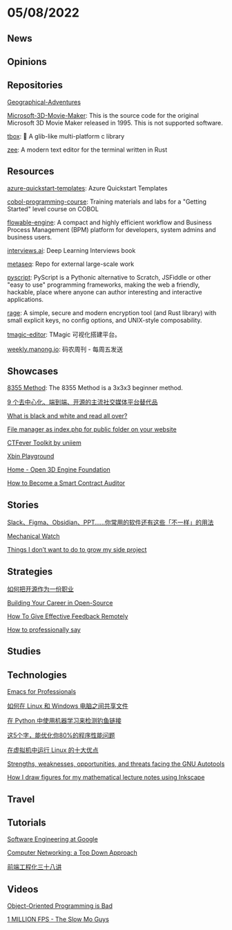# 05/08/2022

## News

## Opinions

## Repositories
[Geographical-Adventures](https://github.com/SebLague/Geographical-Adventures)

[Microsoft-3D-Movie-Maker](https://github.com/microsoft/Microsoft-3D-Movie-Maker): This is the source code for the original Microsoft 3D Movie Maker released in 1995. This is not supported software.

[tbox](https://github.com/tboox/tbox): 🎁 A glib-like multi-platform c library

[zee](https://github.com/zee-editor/zee): A modern text editor for the terminal written in Rust

## Resources
[azure-quickstart-templates](https://github.com/Azure/azure-quickstart-templates): Azure Quickstart Templates

[cobol-programming-course](https://github.com/openmainframeproject/cobol-programming-course): Training materials and labs for a "Getting Started" level course on COBOL

[flowable-engine](https://github.com/flowable/flowable-engine): A compact and highly efficient workflow and Business Process Management (BPM) platform for developers, system admins and business users.

[interviews.ai](https://github.com/BoltzmannEntropy/interviews.ai): Deep Learning Interviews book

[metaseq](https://github.com/facebookresearch/metaseq): Repo for external large-scale work

[pyscript](https://github.com/pyscript/pyscript): PyScript is a Pythonic alternative to Scratch, JSFiddle or other "easy to use" programming frameworks, making the web a friendly, hackable, place where anyone can author interesting and interactive applications.

[rage](https://github.com/str4d/rage): A simple, secure and modern encryption tool (and Rust library) with small explicit keys, no config options, and UNIX-style composability.

[tmagic-editor](https://github.com/Tencent/tmagic-editor): TMagic 可视化搭建平台。

[weekly.manong.io](https://github.com/toutiaoio/weekly.manong.io): 码农周刊 - 每周五发送

## Showcases
[8355 Method](https://www.speedsolving.com/wiki/index.php/8355_Method): The 8355 Method is a 3x3x3 beginner method.

[9 个去中心化、端到端、开源的主流社交媒体平台替代品](https://linux.cn/article-14529-1.html)

[What is black and white and read all over?](https://developers.googleblog.com/2022/04/what-is-black-and-white-and-read-all.html)

[File manager as index.php for public folder on your website](https://index.php.flmngr.com/)

[CTFever Toolkit by uniiem](https://ctfever.uniiem.com/en)

[Xbin Playground](https://xbin.io/)

[Home - Open 3D Engine Foundation](https://o3d.foundation/)

[How to Become a Smart Contract Auditor](https://jacksonkelley.gumroad.com/l/how-to-become-a-smart-contract-auditor)

## Stories
[Slack、Figma、Obsidian、PPT……你常用的软件还有这些「不一样」的用法](https://sspai.com/post/68633)

[Mechanical Watch](https://ciechanow.ski/mechanical-watch/)

[Things I don’t want to do to grow my side project](https://wagslane.dev/posts/things-i-dont-want-to-do-to-grow-business/)

## Strategies
[如何把开源作为一份职业](https://linux.cn/article-14521-1.html)

[Building Your Career in Open-Source](https://navendu.me/posts/building-your-career-in-open-source/)

[How To Give Effective Feedback Remotely](https://www.smashingmagazine.com/2022/05/give-effective-feedback-remotely/)

[How to professionally say](https://howtoprofessionallysay.akashrajpurohit.com/)

## Studies

## Technologies
[Emacs for Professionals](http://tilde.town/~ramin_hal9001/emacs-for-professionals/index.html)

[如何在 Linux 和 Windows 电脑之间共享文件](https://linux.cn/article-14537-1.html)

[在 Python 中使用机器学习来检测钓鱼链接](https://linux.cn/article-14535-1.html)

[这5个字，能优化你80%的程序性能问题](https://mp.weixin.qq.com/s/nkZM82jIGtc0qMVgm4769Q)

[在虚拟机中运行 Linux 的十大优点](https://linux.cn/article-14541-1.html)

[Strengths, weaknesses, opportunities, and threats facing the GNU Autotools](https://www.owlfolio.org/development/autoconf-swot/)

[How I draw figures for my mathematical lecture notes using Inkscape](https://castel.dev/post/lecture-notes-2/)

## Travel

## Tutorials
[Software Engineering at Google](https://abseil.io/resources/swe_at_google.2.pdf)

[Computer Networking: a Top Down Approach](https://gaia.cs.umass.edu/kurose_ross/index.php)

[前端工程化三十八讲](https://q.shanyue.tech/engineering/)

## Videos
[Object-Oriented Programming is Bad](https://www.youtube.com/watch?v=QM1iUe6IofM)

[1 MILLION FPS - The Slow Mo Guys](https://www.youtube.com/watch?v=VgjyPmFKxCU)

